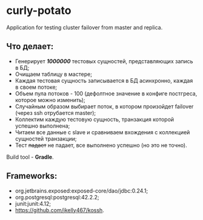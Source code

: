 # curly-potato
Application for testing cluster failover from master and replica.

## Что делает:
  + Генерирует ___1000000___ тестовых сущностей, представляющих запись в БД;
  + Очищаем таблицу в мастере;
  + Каждая тестовая сущность записывается в БД асинхронно, каждая в своем потоке;
  + Объем пула потоков - 100 (дефолтное значение в конфиге постгреса, которое можно изменить);
  + Случайным образом выбирает поток, в котором произойдет failover (через ssh отрубается master);
  + Коллектим каждую тестовую сущность, транзакция которой успешно выполнена;
  + Читаем все данные с slave и сравниваем вхождения с коллекцией сущностей транзакции;
  + Тест ~~падает~~ не падает, все выполнено успешно (но это не точно).

Build tool - __Gradle__.

## Frameworks:

  + org.jetbrains.exposed:exposed-core/dao/jdbc:0.24.1;
  + org.postgresql:postgresql:42.2.2;
  + junit:junit:4.12;
  + https://github.com/jkelly467/kossh.
